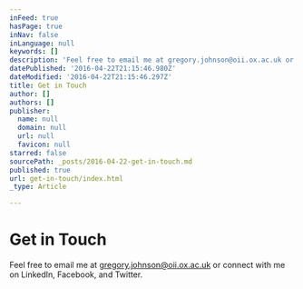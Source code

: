 ```yaml
---
inFeed: true
hasPage: true
inNav: false
inLanguage: null
keywords: []
description: 'Feel free to email me at gregory.johnson@oii.ox.ac.uk or connect with me on LinkedIn, Facebook, and Twitter.'
datePublished: '2016-04-22T21:15:46.980Z'
dateModified: '2016-04-22T21:15:46.297Z'
title: Get in Touch
author: []
authors: []
publisher:
  name: null
  domain: null
  url: null
  favicon: null
starred: false
sourcePath: _posts/2016-04-22-get-in-touch.md
published: true
url: get-in-touch/index.html
_type: Article

---
```

# Get in Touch

Feel free to email me at gregory.johnson@oii.ox.ac.uk or connect with me on LinkedIn, Facebook, and Twitter.